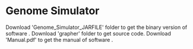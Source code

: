 Genome Simulator
====
Download 'Genome_Simulator_JARFILE' folder to get the binary version of software .
Download 'grapher' folder to get source code.
Download 'Manual.pdf' to get the manual of software . 
